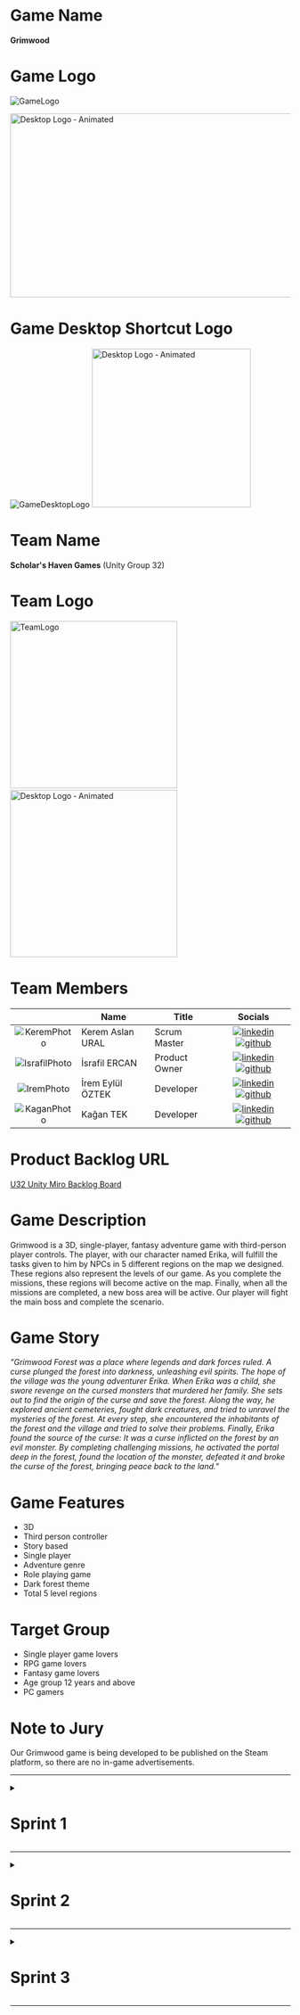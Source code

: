 # Game Name

<b>Grimwood</b>

# Game Logo

![GameLogo](https://github.com/user-attachments/assets/27d2bee3-6eae-4abc-9ab1-919534013445)

<img src="https://github.com/user-attachments/assets/0e43abe9-c891-42b0-a8f5-69f7f1e64ffa" alt="Desktop Logo ‐ Animated" width="700" height="330">

# Game Desktop Shortcut Logo

![GameDesktopLogo](https://github.com/user-attachments/assets/ebf46cae-28c1-4a73-b3a5-a4dcc9cc2883) <img src="https://github.com/user-attachments/assets/bbc391db-afef-4dd5-8583-a8b29820b5b0" alt="Desktop Logo ‐ Animated" width="285" height="285">

# Team Name

<b>Scholar's Haven Games</b> (Unity Group 32)

# Team Logo

<img src="https://github.com/user-attachments/assets/de350f32-beb1-4ae2-bf0d-b1f4da3f44ac" alt="TeamLogo" width="300" height="300"> &nbsp;&nbsp;&nbsp; <img src="https://github.com/user-attachments/assets/3f0a9ba1-adaa-4f8e-b16e-46613d0dce94" alt="Desktop Logo ‐ Animated" width="300" height="300">

# Team Members

|    | <div align="center">Name</div>   | <div align="center">Title</div>  | <div align="center">Socials</div>     |
| :-----------: | :---------- | :---------- | :----------: |
|  ![KeremPhoto](https://github.com/kagantek/OUA-U32-Bootcamp/assets/152664604/1c757e06-8291-4199-9bef-64662d9351aa)  | Kerem Aslan URAL     | Scrum Master     | [![linkedin](https://github.com/kagantek/OUA-U32-Bootcamp/assets/152664604/d8a4ece1-f1e9-4074-8a23-2df43402cb5d)](https://www.linkedin.com/in/kerem-aslan-ural/) [![github](https://github.com/kagantek/OUA-U32-Bootcamp/assets/152664604/26c16fce-5942-4720-ac2d-7c64596a9233)](https://github.com/keremaslanural)    |
|  ![IsrafilPhoto](https://github.com/kagantek/OUA-U32-Bootcamp/assets/152664604/7360e39e-dd07-40d5-a671-7ad2d16dca39)    | İsrafil ERCAN     | Product Owner     |  [![linkedin](https://github.com/kagantek/OUA-U32-Bootcamp/assets/152664604/d8a4ece1-f1e9-4074-8a23-2df43402cb5d)](https://www.linkedin.com/in/israfil-ercan-a427ba238/?utm_source=share&utm_campaign=share_via&utm_content=profile&utm_medium=android_app) [![github](https://github.com/kagantek/OUA-U32-Bootcamp/assets/152664604/26c16fce-5942-4720-ac2d-7c64596a9233)](https://github.com/israfilercan)   |
|  ![IremPhoto](https://github.com/kagantek/OUA-U32-Bootcamp/assets/152664604/38c89c2d-b116-46b5-9462-e58ababa0506)  | İrem Eylül ÖZTEK      | Developer      |  [![linkedin](https://github.com/kagantek/OUA-U32-Bootcamp/assets/152664604/d8a4ece1-f1e9-4074-8a23-2df43402cb5d)](https://www.linkedin.com/in/iremeyluloztek/) [![github](https://github.com/kagantek/OUA-U32-Bootcamp/assets/152664604/26c16fce-5942-4720-ac2d-7c64596a9233)](https://github.com/eylloztek)  |
|   ![KaganPhoto](https://github.com/kagantek/OUA-U32-Bootcamp/assets/152664604/11e7f061-d870-44af-aabf-834f850749e9)   | Kağan TEK      | Developer     |    [![linkedin](https://github.com/kagantek/OUA-U32-Bootcamp/assets/152664604/d8a4ece1-f1e9-4074-8a23-2df43402cb5d)](https://www.linkedin.com/in/kagan-tek/) [![github](https://github.com/kagantek/OUA-U32-Bootcamp/assets/152664604/26c16fce-5942-4720-ac2d-7c64596a9233)](https://github.com/kagantek)   |

# Product Backlog URL

[U32 Unity Miro Backlog Board](https://miro.com/welcomeonboard/aGtJOVpCYmRTTmFZSTJmMFk2R3ViRjJuUGFxN0lVaWF4U0pJdmJnQkd6cGFjSHRLM09oOElCcFVYRXp0SG9zTXwzNDU4NzY0NTgyNDYxOTE5MTY4fDI=?share_link_id=83965379637)

# Game Description

Grimwood is a 3D, single-player, fantasy adventure game with third-person player controls. The player, with our character named Erika, will fulfill the tasks given to him by NPCs in 5 different regions on the map we designed. These regions also represent the levels of our game. As you complete the missions, these regions will become active on the map. Finally, when all the missions are completed, a new boss area will be active. Our player will fight the main boss and complete the scenario.

# Game Story

*"Grimwood Forest was a place where legends and dark forces ruled. A curse plunged the forest into darkness, unleashing evil spirits. The hope of the village was the young adventurer Erika. When Erika was a child, she swore revenge on the cursed monsters that murdered her family. She sets out to find the origin of the curse and save the forest. Along the way, he explored ancient cemeteries, fought dark creatures, and tried to unravel the mysteries of the forest. At every step, she encountered the inhabitants of the forest and the village and tried to solve their problems. Finally, Erika found the source of the curse: It was a curse inflicted on the forest by an evil monster. By completing challenging missions, he activated the portal deep in the forest, found the location of the monster, defeated it and broke the curse of the forest, bringing peace back to the land."*

# Game Features

+ 3D
+ Third person controller
+ Story based
+ Single player
+ Adventure genre
+ Role playing game
+ Dark forest theme
+ Total 5 level regions

# Target Group

+ Single player game lovers
+ RPG game lovers
+ Fantasy game lovers
+ Age group 12 years and above
+ PC gamers

# Note to Jury

Our Grimwood game is being developed to be published on the Steam platform, so there are no in-game advertisements.

---

<details>
  <summary><h1>Sprint 1</h1></summary>
  
  ### Sprint Notes
  
   + <b>Expected points from user stories for this Sprint:</b> `100 points`.
   + <b>The applications chosen for Daily Scrum meetings:</b> `Discord` and `Whatsapp`.
   + <b>The process of Daily Scrum meetings:</b> We talked about the project every day via WhatsApp Messenger and had voice meetings every other day via DC. We also shared our screen in DC meetings to control the development and design progress of tasks.
   + <b>The application chosen for project management:</b> `Miro`.
   + <b>The applications chosen for UI design:</b> `Figma` and `Photoshop`.
   + <b>The applications chosen for Game Logo design:</b> `Blender`.
   + <b>Point Completion Logic:</b> `(100 points completed)` The first sprint target is `100 points`, the second sprint is `200 points`, and the third sprint is `300 points`. We planned to increase the total points to be completed in each sprint. It is aimed to complete the process with a total of `600 points`.
   + <b>Developers for this Sprint:</b> `İrem Eylül ÖZTEK`, `Kağan TEK`.
   + <b>Designers for this Sprint:</b> `Kerem Aslan URAL`, `İsrafil ERCAN`.
  
   <details> <summary><h3>Sprint 1 - Game Screenshots</h3></summary>
    
   ![MainMenuScene](https://github.com/kagantek/OUA-U32-Bootcamp/assets/152664604/e04563c0-95de-4181-baee-72fb4ea4ece4)
   ![GameMapDesign](https://github.com/kagantek/OUA-U32-Bootcamp/assets/152664604/e4c67b3e-056e-47b2-9861-bb653fc83850)
   ![Game-SS-1](https://github.com/kagantek/OUA-U32-Bootcamp/assets/152664604/76a49cd0-3b8e-4079-99e4-88d9df8106c0)
   ![Gif-1](https://github.com/kagantek/OUA-U32-Bootcamp/assets/152664604/d3342e85-8e2c-423f-b28b-d7a4278b8b11)
   ![Gif-2](https://github.com/kagantek/OUA-U32-Bootcamp/assets/152664604/08606429-3c93-4c1c-ab65-8ba7f85ca22b)

   </details>

  <details> <summary><h3>Sprint 1 - Daily Scrum Meetings Whatsapp, Discord and Kanban Board Screenshots</h3></summary>
    
  ![SS-5-FirstSprint](https://github.com/kagantek/OUA-U32-Bootcamp/assets/152664604/6c5a1743-e9b8-4d4c-b566-f9b320858236)
  ![SS-1-FirstSprint](https://github.com/kagantek/OUA-U32-Bootcamp/assets/152664604/fc148cb7-2c12-408a-b537-26b26c411c32)
  ![SS-2-FirstSprint](https://github.com/kagantek/OUA-U32-Bootcamp/assets/152664604/5086463a-afc0-4517-aa0a-2bdb041189f3)
  ![SS-3-FirstSprint](https://github.com/kagantek/OUA-U32-Bootcamp/assets/152664604/a1790b09-549d-441a-9970-56cb351430ad)
  ![SS-4-FirstSprint](https://github.com/kagantek/OUA-U32-Bootcamp/assets/152664604/994efad8-6fb2-4fcf-a090-d6c07fda95d8)
  
  </details>

  <details> <summary><h3>Sprint 1 - Sprint Board Update Screenshots</h3></summary>

  ![ProductBacklog-SS-1](https://github.com/kagantek/OUA-U32-Bootcamp/assets/152664604/2b2be075-1e21-4cdf-9efc-9d18d045394b)
  ![ProductBacklog-SS-2](https://github.com/kagantek/OUA-U32-Bootcamp/assets/152664604/d3115e84-c3e9-4918-931d-6c71c7a7c3d0)
    
  </details>

  <details> <summary><h3>Sprint 1 - Burndown Chart</h3></summary>
  
  ![SS-6-FirstSprint](https://github.com/kagantek/OUA-U32-Bootcamp/assets/152664604/bf529542-4b20-4b3c-bd93-36e1419b6c5b)
  
  </details>

  ### Sprint Review
  
  + <b>Sprint Review Participants:</b> `Kerem Aslan URAL`, `İsrafil ERCAN`, `İrem Eylül ÖZTEK`, `Kağan TEK`.
  + A comprehensive game map was designed using the `Terrain tool`.
  + `The village area`, which represents the first level of our game, has been designed.
  + The archer Erika model from the `Mixamo platform` was used as the main character.
  + `3D assets`, especially suitable for the fantasy and adventure genre, were researched and used in level design.
  + Basic `movement codes` of the character have been written and added to the character.
  + Our basic `movement animations`, along with our movement codes, have been edited and added to the character.
 
  ### Sprint Retrospective

  + Although the use of the GitHub desktop application by the team caused difficulties at the beginning of the sprint, this problem was solved thanks to the training we provided within ourselves.
  + Even though we, as a team, were undecided for a while about our main character's motivation to go on an adventure, we decided that this motivation would be revenge.
  + Since the size of some of the models used reduces the performance of the game, it was decided to use smaller and optimized models.
  + Although there was a disagreement about whether our character would be a melee or a ranged fighter, it was ultimately decided that she would be a ranged fighter archer.
  + It has been decided to increase the number of tasks and scores of team members in the next sprint.
  + As a result, although we encountered minor problems and disagreements, the sprint tasks we set were completed and the sprint process was close to what we expected.
  
</details>

---

<details>
  <summary><h1>Sprint 2</h1></summary>
    
  ### Sprint Notes
  
   + <b>Expected points from user stories for this Sprint:</b> `200 points`.
   + <b>The process of Daily Scrum meetings:</b> Meetings continued to be held via `WhatsApp Messenger` and `DC`, but `Google Drive` was used to share some large-sized asset files.
   + <b>The applications chosen for Desktop Icon & Team Logo design:</b> `Blender`.
   + <b>The applications chosen for Logo animation design:</b> `Procreate` and `Blender`.
   + <b>Point Completion Logic:</b> `(200 points completed)` The first sprint target was `100 points`, the second sprint is `200 points`, and the third sprint is `300 points`. We planned to increase the total points to be completed in each sprint. It is aimed to complete the process with a total of `600 points`.
   + <b>Free 3D asset sources used to add to the scene: `Unity Asset Store`, `Mixamo` and `Sketchfab`
   + <b>Developers for this Sprint:</b> `İrem Eylül ÖZTEK`, `Kağan TEK`, `Kerem Aslan URAL`.
   + <b>Designers for this Sprint:</b> `İsrafil ERCAN`, `Kerem Aslan URAL`.

  ### Sprint Review
  
  + <b>Sprint Review Participants:</b> `Kerem Aslan URAL`, `İsrafil ERCAN`, `İrem Eylül ÖZTEK`, `Kağan TEK`.  
  + `Graveyard Territory`, `Ancient Dwarf Ruins Territory`, `Elementaria Territory` and `Death Forest Territory` have been designed to represent the second, third and fourth levels of our game.
  + `Scripts` for `UI elements` in the main menu of our game were written and added.
  + Mechanics including `animal animations` and `codes` have been created and added to the game environment.
  + Mechanics including `jumping animation` and `codes` have been created and added for our character.
  + Mechanics including `object collecting animation` and `codes` have been created and added for our character.
  + The game menu `button` and `panel elements` were designed and added to the game.
  + The `game logo`, `team logo` and `game desktop icons` are designed and animated in detail.
  + `Animations` and `codes` were created and added for our character's `aiming` and `arrow shooting mechanics`.
  + It was tested for the first time whether the prepared part of the game could be `built in exe format`.
 
  ### Sprint Retrospective

  + There was no availability in the first week of the sprint due to factors such as exams and national holidays, but this was compensated by working harder in the second week.
  + There was a serious setback in the process because there was a corruption in the repo files in our GitHub desktop application, but the problem was solved by restoring everyone's repos to a clean clone version.
  + During the build process of the current version of the game, some problems in the character codes were detected and these problems were resolved.
  + It has been decided that AI improvements for enemy characters will be added in the next sprint.
  + It was decided that NPC interaction mechanics would be developed and added in the next sprint.
  + It was decided to design a final boss level for the next sprint.
  + It is planned to add some cutscenes to the game in the next sprint to better reflect the game atmosphere.
  + It was decided to meet much more frequently in the next sprint and complete the planned tasks.
  + As a result, even though we encountered many more and challenging problems compared to the first sprint process, the sprint tasks we set were completed and the sprint process was close to what we expected.

</details>

---

<details>
  <summary><h1>Sprint 3</h1></summary>
</details>

---
